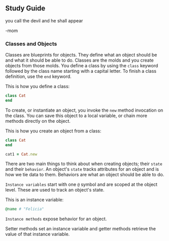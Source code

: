 ## Study Guide 

you call the devil and he shall appear 

-mom

### Classes and Objects

Classes are blueprints for objects. They define what an object should be and what it should be able to do. Classes are the molds and you create objects from those molds. You define a class by using the `class` keyword followed by the class name starting with a capital letter. To finish a class definition, use the `end` keyword.

This is how you define a class:

```ruby
class Cat
end
```

To create, or instantiate an object, you invoke the `new` method invocation on the class. You can save this object to a local variable, or chain more methods directly on the object.

This is how you create an object from a class:

```ruby
class Cat
end

cat1 = Cat.new
```

There are two main things to think about when creating objects; their `state` and their `behavior`. An object's `state` tracks attributes for an object and is how we tie data to them. Behaviors are what an object should be able to do.

`Instance variables` start with one `@` symbol and are scoped at the object level. These are used to track an object's state. 

This is an instance variable:

```ruby
@name # "Felicia"
```

`Instance methods` expose behavior for an object. 

Setter methods set an instance variable and getter methods retrieve the value of that instance variable.